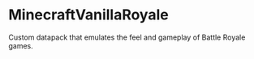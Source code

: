 # MinecraftVanillaRoyale
Custom datapack that emulates the feel and gameplay of Battle Royale games.
